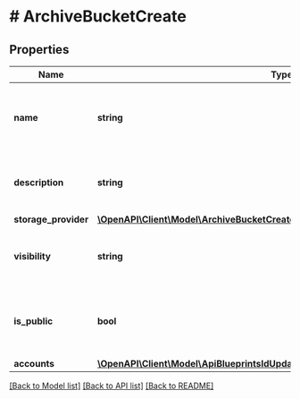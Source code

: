 # # ArchiveBucketCreate

## Properties

Name | Type | Description | Notes
------------ | ------------- | ------------- | -------------
**name** | **string** | A name for the archive bucket. Must be globally unique. | [optional]
**description** | **string** | A description for the archive bucket | [optional]
**storage_provider** | [**\OpenAPI\Client\Model\ArchiveBucketCreateStorageProvider**](ArchiveBucketCreateStorageProvider.md) |  | [optional]
**visibility** | **string** | Visibility - Set to public to allow all tenants | [optional] [default to 'private']
**is_public** | **bool** | Public URL - Set to true to allow anonymous access | [optional] [default to false]
**accounts** | [**\OpenAPI\Client\Model\ApiBlueprintsIdUpdatePermissionsResourcePermissionSites**](ApiBlueprintsIdUpdatePermissionsResourcePermissionSites.md) |  | [optional]

[[Back to Model list]](../../README.md#models) [[Back to API list]](../../README.md#endpoints) [[Back to README]](../../README.md)
